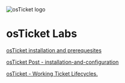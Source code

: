 <img src="https://i.imgur.com/Clzj7Xs.png" alt="osTicket logo"/>

# osTicket Labs
<a href="https://github.com/Ycastillo2003/Os-ticket-installation-and-prerequesites.">osTicket installation and prerequesites</a>

<a href="https://github.com/Ycastillo2003/osTicket-Post-installation-and-configuration.">osTicket Post - installation-and-configuration</a>

<a href="https://github.com/Ycastillo2003/SQL-labs-/blob/main/README.md">osTicket - Working Ticket Lifecycles.</a>






